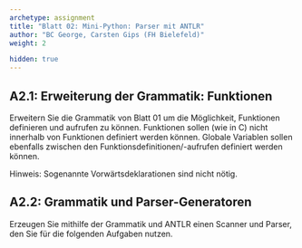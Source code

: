 ```yaml
---
archetype: assignment
title: "Blatt 02: Mini-Python: Parser mit ANTLR"
author: "BC George, Carsten Gips (FH Bielefeld)"
weight: 2

hidden: true
---
```



## A2.1: Erweiterung der Grammatik: Funktionen

Erweitern Sie die Grammatik von Blatt 01 um die Möglichkeit, Funktionen definieren und aufrufen zu
können. Funktionen sollen (wie in C) nicht innerhalb von Funktionen definiert werden können.
Globale Variablen sollen ebenfalls zwischen den Funktionsdefinitionen/-aufrufen definiert werden
können.

Hinweis: Sogenannte Vorwärtsdeklarationen sind nicht nötig.


## A2.2: Grammatik und Parser-Generatoren

Erzeugen Sie mithilfe der Grammatik und ANTLR einen Scanner und Parser, den Sie für die folgenden
Aufgaben nutzen.
